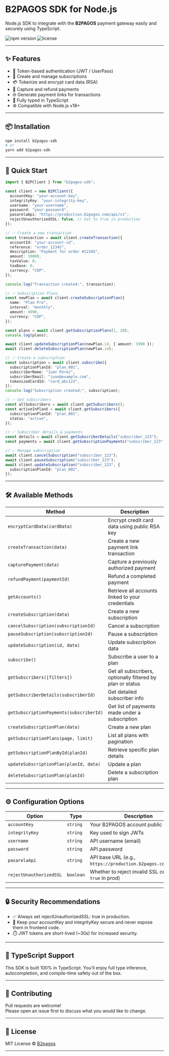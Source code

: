 # B2PAGOS SDK for Node.js

Node.js SDK to integrate with the **B2PAGOS** payment gateway easily and securely using TypeScript.

![npm version](https://img.shields.io/npm/v/b2pagos-sdk)
![license](https://img.shields.io/npm/l/b2pagos-sdk)

---

## ✨ Features

- 🔐 Token-based authentication (JWT / UserPass)
- 🧾 Create and manage subscriptions
- 💳 Tokenize and encrypt card data (RSA)
- 💸 Capture and refund payments
- 🌐 Generate payment links for transactions
- 🧠 Fully typed in TypeScript
- ⚙️ Compatible with Node.js v18+

---

## 📦 Installation

```bash
npm install b2pagos-sdk
# or
yarn add b2pagos-sdk
```

---

## 🚀 Quick Start

```typescript
import { B2PClient } from "b2pagos-sdk";

const client = new B2PClient({
  accountKey: "your-account-key",
  integrityKey: "your-integrity-key",
  username: "your-username",
  password: "your-password",
  pasarelaApi: "https://production.b2pagos.com/api/v1",
  rejectUnauthorizedSSL: false, // Set to true in production
});

// ✅ Create a new transaction
const transaction = await client.createTransaction({
  accountId: "your-account-id",
  reference: "order_12345",
  description: "Payment for order #12345",
  amount: 10000,
  taxValue: 0,
  taxBase: 0,
  currency: "COP",
});

console.log("Transaction created:", transaction);

// ✅ Subscription Plans
const newPlan = await client.createSubscriptionPlan({
  name: "Plan Pro",
  interval: "monthly",
  amount: 4990,
  currency: "COP",
});

const plans = await client.getSubscriptionPlans(1, 20);
console.log(plans);

await client.updateSubscriptionPlan(newPlan.id, { amount: 5990 });
await client.deleteSubscriptionPlan(newPlan.id);

// ✅ Create a subscription
const subscription = await client.subscribe({
  subscriptionPlanId: "plan_001",
  subscriberName: "Juan Pérez",
  subscriberEmail: "juan@example.com",
  tokenizedCardId: "card_abc123",
});
console.log("Subscription created:", subscription);

// ✅ Get subscribers
const allSubscribers = await client.getSubscribers();
const activeInPlanX = await client.getSubscribers({
  subscriptionPlanId: "plan_001",
  status: "active",
});

// ✅ Subscriber details & payments
const details = await client.getSubscriberDetails("subscriber_123");
const payments = await client.getSubscriptionPayments("subscriber_123");

// ✅ Manage subscription
await client.cancelSubscription("subscriber_123");
await client.pauseSubscription("subscriber_123");
await client.updateSubscription("subscriber_123", {
  subscriptionPlanId: "plan_002",
});
```

---

## 🛠️ Available Methods

| Method                                  | Description                                                |
| --------------------------------------- | ---------------------------------------------------------- |
| `encryptCardData(cardData)`             | Encrypt credit card data using public RSA key              |
| `createTransaction(data)`               | Create a new payment link transaction                      |
| `capturePayment(data)`                  | Capture a previously authorized payment                    |
| `refundPayment(paymentId)`              | Refund a completed payment                                 |
| `getAccounts()`                         | Retrieve all accounts linked to your credentials           |
| `createSubscription(data)`              | Create a new subscription                                  |
| `cancelSubscription(subscriptionId)`    | Cancel a subscription                                      |
| `pauseSubscription(subscriptionId)`     | Pause a subscription                                       |
| `updateSubscription(id, data)`          | Update subscription data                                   |
| `subscribe()`                           | Subscribe a user to a plan                                 |
| `getSubscribers([filters])`             | Get all subscribers, optionally filtered by plan or status |
| `getSubscriberDetails(subscriberId)`    | Get detailed subscriber info                               |
| `getSubscriptionPayments(subscriberId)` | Get list of payments made under a subscription             |
| `createSubscriptionPlan(data)`          | Create a new plan                                          |
| `getSubscriptionPlans(page, limit)`     | List all plans with pagination                             |
| `getSubscriptionPlanById(planId)`       | Retrieve specific plan details                             |
| `updateSubscriptionPlan(planId, data)`  | Update a plan                                              |
| `deleteSubscriptionPlan(planId)`        | Delete a subscription plan                                 |

---

## ⚙️ Configuration Options

| Option                  | Type      | Description                                                  |
| ----------------------- | --------- | ------------------------------------------------------------ |
| `accountKey`            | `string`  | Your B2PAGOS account public key                              |
| `integrityKey`          | `string`  | Key used to sign JWTs                                        |
| `username`              | `string`  | API username (email)                                         |
| `password`              | `string`  | API password                                                 |
| `pasarelaApi`           | `string`  | API base URL (e.g., `https://production.b2pagos.com/api/v1`) |
| `rejectUnauthorizedSSL` | `boolean` | Whether to reject invalid SSL certs (set `true` in prod)     |

---

## 🔒 Security Recommendations

- ✅ Always set rejectUnauthorizedSSL: true in production.
- 🔐 Keep your accountKey and integrityKey secure and never expose them in frontend code.
- ⏱️ JWT tokens are short-lived (~30s) for increased security.

---

## 🧠 TypeScript Support

This SDK is built 100% in TypeScript.
You'll enjoy full type inference, autocompletion, and compile-time safety out of the box.

---

## 🤝 Contributing

Pull requests are welcome!  
Please open an issue first to discuss what you would like to change.

---

## 📝 License

MIT License © [B2pagos](https://github.com/b2pagos)

---
